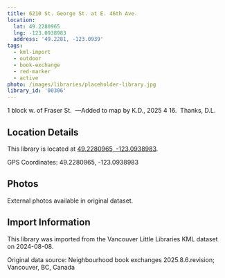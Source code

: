 ```yaml
---
title: 6210 St. George St. at E. 46th Ave.
location:
  lat: 49.2280965
  lng: -123.0938983
  address: '49.2281, -123.0939'
tags:
  - kml-import
  - outdoor
  - book-exchange
  - red-marker
  - active
photo: /images/libraries/placeholder-library.jpg
library_id: '00306'
---
```

1 block w. of Fraser St. 
—Added to map by K.D., 2025 4 16.  Thanks, D.L. 

## Location Details

This library is located at [49.2280965, -123.0938983](https://www.google.com/maps?q=49.2280965,-123.0938983).

GPS Coordinates: 49.2280965, -123.0938983

## Photos

External photos available in original dataset.

## Import Information

This library was imported from the Vancouver Little Libraries KML dataset on 2024-08-08.

Original data source: Neighbourhood book exchanges 2025.8.6.revision; Vancouver, BC, Canada
